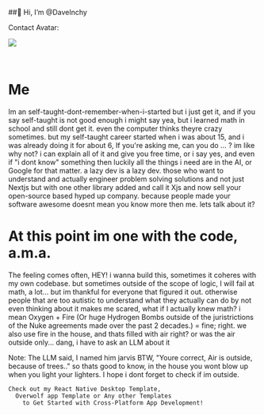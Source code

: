 ##👋 Hi, I’m @DaveInchy

Contact Avatar:

[<img src="https://cdn.discordapp.com/attachments/1176999718803472414/1380987365002313800/discord.YvNSBafB8h.png?ex=6845e035&is=68448eb5&hm=89186cc67beb43cbade65930835ae68a35c26c668ab54c301e5c255b09cf6098" type="image/png"></img>](https://discord.gg/YvNSBafB8h)

<br>

# Me
Im an self-taught-dont-remember-when-i-started but i just get it,
and if you say self-taught is not good enough i might say yea, but i learned math in school and still dont get it. even the computer thinks theyre crazy sometimes.
but my self-taught career started when i was about 15, and i was already doing it for about 6, If you're asking me, can you do ... ? im like why not? i can explain all of it and give you free time, or i say yes, and even if "i dont know" something then luckily all the things i need are in the AI, or Google for that matter. a lazy dev is a lazy dev. those who want to understand and actually engineer problem solving solutions and not just Nextjs but with one other library added and call it Xjs and now sell your open-source based hyped up company. because people made your software awesome doesnt mean you know more then me. lets talk about it?

# At this point im one with the code, a.m.a.
The feeling comes often, HEY! i wanna build this, sometimes it coheres with my own codebase. but sometimes outside of the scope of logic, I will fail at math, a lot... but im thankful for everyone that figured it out. otherwise people that are too autistic to understand what they actually can do by not even thinking about it makes me scared, what if I actually knew math? i mean Oxygen + Fire (Or huge Hydrogen Bombs outside of the juristrictions of the Nuke agreements made over the past 2 decades.) = fine; right. we also use fire in the house, and thats filled with air right? or was the air outside only... dang, i have to ask an LLM about it

Note: The LLM said, I named him jarvis BTW, "Youre correct, Air is outside, because of trees.." so thats good to know, in the house you wont blow up when you light your lighters. I hope i dont forget to check if im outside.

```
Check out my React Native Desktop Template, 
  Overwolf app Template or Any other Templates
    to Get Started with Cross-Platform App Development!
```

